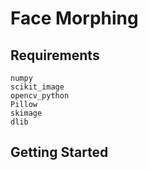 Face Morphing
===================
Requirements
-------------
```
numpy
scikit_image
opencv_python
Pillow
skimage
dlib
```

Getting Started
-------------